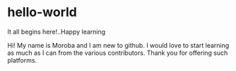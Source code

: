 # hello-world
It all begins here!..Happy learning 

Hi! My name is Moroba and I am new to github. I would love to start learning as much as I can from the various contributors. Thank you for offering such platforms. 
